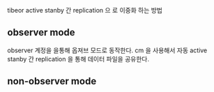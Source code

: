 tibeor active stanby   간 replication 으 로 이중화 하는 방법

## observer mode

observer 계정을 을통해 옵져브 모드로 동작한다.
cm 을 사용해서 자동 active stanby 간 replication 을 통해 데이터 파일을 공유한다.

## non-observer mode

